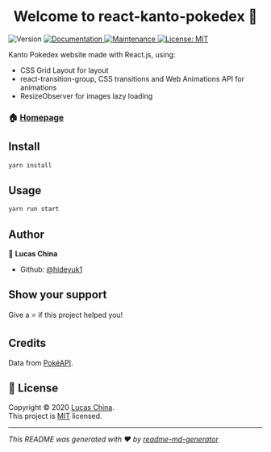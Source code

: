 <h1 align="center">Welcome to react-kanto-pokedex 👋</h1>
<p>
  <img alt="Version" src="https://img.shields.io/badge/version-0.1.0-blue.svg?cacheSeconds=2592000" />
  <a href="https://github.com/hideyuk1/react-kanto-pokedex#readme" target="_blank">
    <img alt="Documentation" src="https://img.shields.io/badge/documentation-yes-brightgreen.svg" />
  </a>
  <a href="https://github.com/hideyuk1/react-kanto-pokedex/graphs/commit-activity" target="_blank">
    <img alt="Maintenance" src="https://img.shields.io/badge/Maintained%3F-yes-green.svg" />
  </a>
  <a href="https://github.com/hideyuk1/react-kanto-pokedex/blob/master/LICENSE" target="_blank">
    <img alt="License: MIT" src="https://img.shields.io/github/license/hideyuk1/react-kanto-pokedex" />
  </a>
</p>

Kanto Pokedex website made with React.js, using:
- CSS Grid Layout for layout
- react-transition-group, CSS transitions and Web Animations API for animations
- ResizeObserver for images lazy loading

### 🏠 [Homepage](https://react-kanto-pokedex.vercel.app/)

## Install

```sh
yarn install
```

## Usage

```sh
yarn run start
```

## Author

👤 **Lucas China**

* Github: [@hideyuk1](https://github.com/hideyuk1)

## Show your support

Give a ⭐️ if this project helped you!

## Credits

Data from [PokéAPI](https://pokeapi.co/).

## 📝 License

Copyright © 2020 [Lucas China](https://github.com/hideyuk1).<br />
This project is [MIT](https://github.com/hideyuk1/react-kanto-pokedex/blob/master/LICENSE) licensed.

***
_This README was generated with ❤️ by [readme-md-generator](https://github.com/kefranabg/readme-md-generator)_